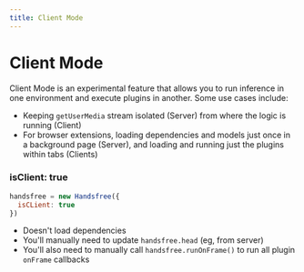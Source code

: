 ```yaml
---
title: Client Mode
---
```


# Client Mode

Client Mode is an experimental feature that allows you to run inference in one environment and execute plugins in another. Some use cases include:

- Keeping `getUserMedia` stream isolated (Server) from where the logic is running (Client)
- For browser extensions, loading dependencies and models just once in a background page (Server), and loading and running just the plugins within tabs (Clients)

### isClient: true

```js
handsfree = new Handsfree({
  isCLient: true
})
```

- Doesn't load dependencies
- You'll manually need to update `handsfree.head` (eg, from server)
- You'll also need to manually call `handsfree.runOnFrame()` to run all plugin `onFrame` callbacks
